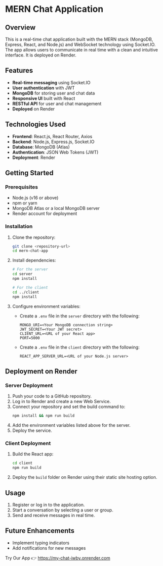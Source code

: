 # MERN Chat Application

## Overview
This is a real-time chat application built with the MERN stack (MongoDB, Express, React, and Node.js) and WebSocket technology using Socket.IO. The app allows users to communicate in real time with a clean and intuitive interface. It is deployed on Render.

## Features
- **Real-time messaging** using Socket.IO
- **User authentication** with JWT
- **MongoDB** for storing user and chat data
- **Responsive UI** built with React
- **RESTful API** for user and chat management
- **Deployed** on Render

## Technologies Used
- **Frontend**: React.js, React Router, Axios
- **Backend**: Node.js, Express.js, Socket.IO
- **Database**: MongoDB (Atlas)
- **Authentication**: JSON Web Tokens (JWT)
- **Deployment**: Render

## Getting Started

### Prerequisites
- Node.js (v16 or above)
- npm or yarn
- MongoDB Atlas or a local MongoDB server
- Render account for deployment

### Installation
1. Clone the repository:
   ```bash
   git clone <repository-url>
   cd mern-chat-app
   ```

2. Install dependencies:
   ```bash
   # For the server
   cd server
   npm install

   # For the client
   cd ../client
   npm install
   ```

3. Configure environment variables:
   - Create a `.env` file in the `server` directory with the following:
     ```env
     MONGO_URI=<Your MongoDB connection string>
     JWT_SECRET=<Your JWT secret>
     CLIENT_URL=<URL of your React app>
     PORT=5000
     ```
   - Create a `.env` file in the `client` directory with the following:
     ```env
     REACT_APP_SERVER_URL=<URL of your Node.js server>
     ```

## Deployment on Render

### Server Deployment
1. Push your code to a GitHub repository.
2. Log in to Render and create a new Web Service.
3. Connect your repository and set the build command to:
   ```bash
   npm install && npm run build
   ```
4. Add the environment variables listed above for the server.
5. Deploy the service.

### Client Deployment
1. Build the React app:
   ```bash
   cd client
   npm run build
   ```
2. Deploy the `build` folder on Render using their static site hosting option.

## Usage
1. Register or log in to the application.
2. Start a conversation by selecting a user or group.
3. Send and receive messages in real time.


## Future Enhancements
- Implement typing indicators
- Add notifications for new messages


Try Our App
👉 https://my-chat-iwby.onrender.com
